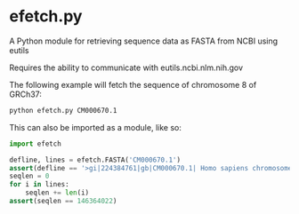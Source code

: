 # efetch.py
A Python module for retrieving sequence data as FASTA from NCBI using eutils

Requires the ability to communicate with eutils.ncbi.nlm.nih.gov

The following example will fetch the sequence of chromosome 8 of GRCh37:
```bash
python efetch.py CM000670.1
```

This can also be imported as a module, like so:
```python
import efetch

defline, lines = efetch.FASTA('CM000670.1')
assert(defline == '>gi|224384761|gb|CM000670.1| Homo sapiens chromosome 8, GRCh37 primary reference assembly')
seqlen = 0
for i in lines:
    seqlen += len(i)
assert(seqlen == 146364022)
```
